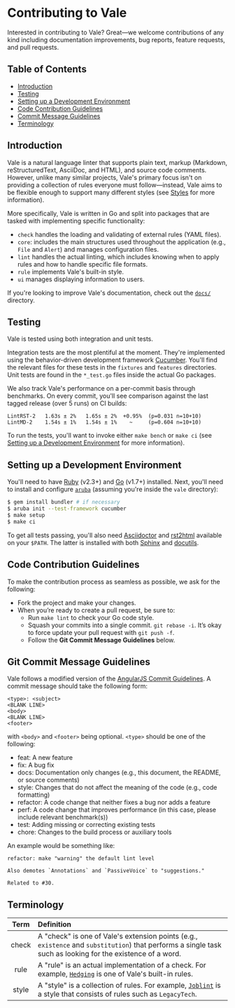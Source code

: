 # Contributing to Vale

Interested in contributing to Vale? Great—we welcome contributions of any kind including documentation improvements, bug reports, feature requests, and pull requests.

## Table of Contents

* [Introduction](contributing.md#intro)
* [Testing](contributing.md#testing)
* [Setting up a Development Environment](contributing.md#devenv)
* [Code Contribution Guidelines](contributing.md#code-guidelines)
* [Commit Message Guidelines](contributing.md#commit-guidelines)
* [Terminology](contributing.md#terms)

## Introduction

Vale is a natural language linter that supports plain text, markup \(Markdown, reStructuredText, AsciiDoc, and HTML\), and source code comments. However, unlike many similar projects, Vale's primary focus isn't on providing a collection of rules everyone must follow—instead, Vale aims to be flexible enough to support many different styles \(see [Styles](https://errata-ai.github.io/vale/styles/) for more information\).

More specifically, Vale is written in Go and split into packages that are tasked with implementing specific functionality:

* `check` handles the loading and validating of external rules \(YAML files\).
* `core`: includes the main structures used throughout the application \(e.g., `File` and `Alert`\) and manages configuration files.
* `lint` handles the actual linting, which includes knowing when to apply rules and how to handle specific file formats.
* `rule` implements Vale's built-in style.
* `ui` manages displaying information to users.

If you're looking to improve Vale's documentation, check out the [`docs/`](https://github.com/errata-ai/vale/tree/master/docs) directory.

## Testing

Vale is tested using both integration and unit tests.

Integration tests are the most plentiful at the moment. They're implemented using the behavior-driven development framework [Cucumber](https://cucumber.io/). You'll find the relevant files for these tests in the `fixtures` and `features` directories. Unit tests are found in the `*_test.go` files inside the actual Go packages.

We also track Vale's performance on a per-commit basis through benchmarks. On every commit, you'll see comparison against the last tagged release \(over 5 runs\) on CI builds:

```text
LintRST-2   1.63s ± 2%   1.65s ± 2%  +0.95%  (p=0.031 n=10+10)
LintMD-2    1.54s ± 1%   1.54s ± 1%    ~     (p=0.604 n=10+10)
```

To run the tests, you'll want to invoke either `make bench` or `make ci` \(see [Setting up a Development Environment](contributing.md) for more information\).

## Setting up a Development Environment

You'll need to have [Ruby](https://www.ruby-lang.org/en/downloads/) \(v2.3+\) and [Go](https://golang.org/) \(v1.7+\) installed. Next, you'll need to install and configure [`aruba`](https://github.com/cucumber/aruba) \(assuming you're inside the `vale` directory\):

```bash
$ gem install bundler # if necessary
$ aruba init --test-framework cucumber
$ make setup
$ make ci
```

To get all tests passing, you'll also need [Asciidoctor](http://asciidoctor.org/) and [rst2html](http://docutils.sourceforge.net/docs/user/tools.html#rst2html-py) available on your `$PATH`. The latter is installed with both [Sphinx](http://www.sphinx-doc.org/en/stable/) and [docutils](https://pypi.python.org/pypi/docutils).

## Code Contribution Guidelines

To make the contribution process as seamless as possible, we ask for the following:

* Fork the project and make your changes.
* When you’re ready to create a pull request, be sure to:
  * Run `make lint` to check your Go code style.
  * Squash your commits into a single commit. `git rebase -i`. It’s okay to force update your pull request with `git push -f`.
  * Follow the **Git Commit Message Guidelines** below.

## Git Commit Message Guidelines

Vale follows a modified version of the [AngularJS Commit Guidelines](https://github.com/angular/angular.js/blob/master/CONTRIBUTING.md#-git-commit-guidelines). A commit message should take the following form:

```text
<type>: <subject>
<BLANK LINE>
<body>
<BLANK LINE>
<footer>
```

with `<body>` and `<footer>` being optional. `<type>` should be one of the following:

* feat: A new feature
* fix: A bug fix
* docs: Documentation only changes \(e.g., this document, the README, or source comments\)
* style: Changes that do not affect the meaning of the code \(e.g., code formatting\)
* refactor: A code change that neither fixes a bug nor adds a feature
* perf: A code change that improves performance \(in this case, please include relevant benchmark\(s\)\)
* test: Adding missing or correcting existing tests
* chore: Changes to the build process or auxiliary tools

An example would be something like:

```text
refactor: make "warning" the default lint level

Also demotes `Annotations` and `PassiveVoice` to "suggestions."

Related to #30.
```

## Terminology

| Term | Definition |
| :---: | :--- |
| check | A "check" is one of Vale's extension points \(e.g., `existence` and `substitution`\) that performs a single task such as looking for the existence of a word. |
| rule | A "rule" is an actual implementation of a check. For example, [`Hedging`](https://github.com/errata-ai/vale/blob/master/rule/vale/Hedging.yml) is one of Vale's built-in rules. |
| style | A "style" is a collection of rules. For example, [`Joblint`](https://github.com/errata-ai/vale/tree/master/rule/Joblint) is a style that consists of rules such as `LegacyTech`. |


